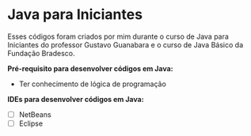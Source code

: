# Java para Iniciantes

Esses códigos foram criados por mim durante o curso de Java para Iniciantes do professor Gustavo Guanabara e o curso de Java Básico da Fundação Bradesco.

**Pré-requisito para desenvolver códigos em Java:**
* Ter conhecimento de lógica de programação


**IDEs para desenvolver códigos em Java:**
- [ ] NetBeans
- [ ] Eclipse
